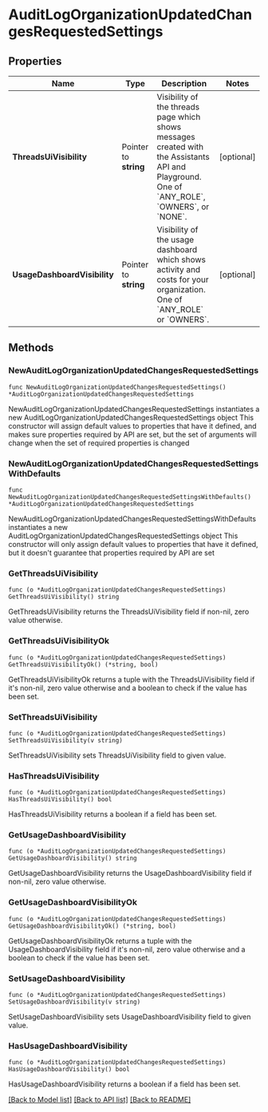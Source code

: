 # AuditLogOrganizationUpdatedChangesRequestedSettings

## Properties

Name | Type | Description | Notes
------------ | ------------- | ------------- | -------------
**ThreadsUiVisibility** | Pointer to **string** | Visibility of the threads page which shows messages created with the Assistants API and Playground. One of &#x60;ANY_ROLE&#x60;, &#x60;OWNERS&#x60;, or &#x60;NONE&#x60;. | [optional] 
**UsageDashboardVisibility** | Pointer to **string** | Visibility of the usage dashboard which shows activity and costs for your organization. One of &#x60;ANY_ROLE&#x60; or &#x60;OWNERS&#x60;. | [optional] 

## Methods

### NewAuditLogOrganizationUpdatedChangesRequestedSettings

`func NewAuditLogOrganizationUpdatedChangesRequestedSettings() *AuditLogOrganizationUpdatedChangesRequestedSettings`

NewAuditLogOrganizationUpdatedChangesRequestedSettings instantiates a new AuditLogOrganizationUpdatedChangesRequestedSettings object
This constructor will assign default values to properties that have it defined,
and makes sure properties required by API are set, but the set of arguments
will change when the set of required properties is changed

### NewAuditLogOrganizationUpdatedChangesRequestedSettingsWithDefaults

`func NewAuditLogOrganizationUpdatedChangesRequestedSettingsWithDefaults() *AuditLogOrganizationUpdatedChangesRequestedSettings`

NewAuditLogOrganizationUpdatedChangesRequestedSettingsWithDefaults instantiates a new AuditLogOrganizationUpdatedChangesRequestedSettings object
This constructor will only assign default values to properties that have it defined,
but it doesn't guarantee that properties required by API are set

### GetThreadsUiVisibility

`func (o *AuditLogOrganizationUpdatedChangesRequestedSettings) GetThreadsUiVisibility() string`

GetThreadsUiVisibility returns the ThreadsUiVisibility field if non-nil, zero value otherwise.

### GetThreadsUiVisibilityOk

`func (o *AuditLogOrganizationUpdatedChangesRequestedSettings) GetThreadsUiVisibilityOk() (*string, bool)`

GetThreadsUiVisibilityOk returns a tuple with the ThreadsUiVisibility field if it's non-nil, zero value otherwise
and a boolean to check if the value has been set.

### SetThreadsUiVisibility

`func (o *AuditLogOrganizationUpdatedChangesRequestedSettings) SetThreadsUiVisibility(v string)`

SetThreadsUiVisibility sets ThreadsUiVisibility field to given value.

### HasThreadsUiVisibility

`func (o *AuditLogOrganizationUpdatedChangesRequestedSettings) HasThreadsUiVisibility() bool`

HasThreadsUiVisibility returns a boolean if a field has been set.

### GetUsageDashboardVisibility

`func (o *AuditLogOrganizationUpdatedChangesRequestedSettings) GetUsageDashboardVisibility() string`

GetUsageDashboardVisibility returns the UsageDashboardVisibility field if non-nil, zero value otherwise.

### GetUsageDashboardVisibilityOk

`func (o *AuditLogOrganizationUpdatedChangesRequestedSettings) GetUsageDashboardVisibilityOk() (*string, bool)`

GetUsageDashboardVisibilityOk returns a tuple with the UsageDashboardVisibility field if it's non-nil, zero value otherwise
and a boolean to check if the value has been set.

### SetUsageDashboardVisibility

`func (o *AuditLogOrganizationUpdatedChangesRequestedSettings) SetUsageDashboardVisibility(v string)`

SetUsageDashboardVisibility sets UsageDashboardVisibility field to given value.

### HasUsageDashboardVisibility

`func (o *AuditLogOrganizationUpdatedChangesRequestedSettings) HasUsageDashboardVisibility() bool`

HasUsageDashboardVisibility returns a boolean if a field has been set.


[[Back to Model list]](../README.md#documentation-for-models) [[Back to API list]](../README.md#documentation-for-api-endpoints) [[Back to README]](../README.md)


